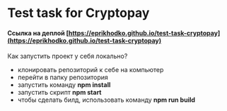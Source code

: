 # Test task for Cryptopay

#### Ссылка на деплой [https://eprikhodko.github.io/test-task-cryptopay](https://eprikhodko.github.io/test-task-cryptopay)

Как запустить проект у себя локально?

- клонировать репозиторий к себе на компьютер
- перейти в папку репозитория
- запустить команду **npm install**
- запустить скрипт **npm start**
- чтобы сделать билд, использовать команду **npm run build**

